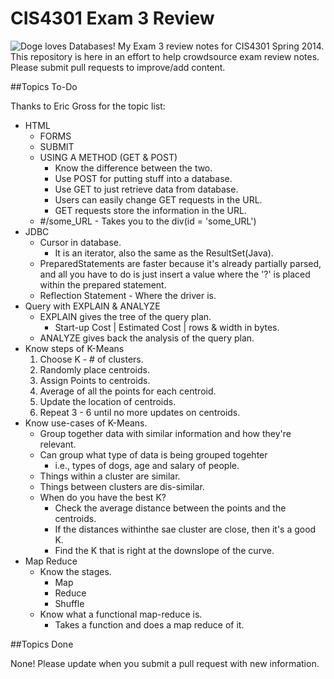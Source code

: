 CIS4301 Exam 3 Review
=====================

![Doge loves Databases!](https://scontent-a-dfw.xx.fbcdn.net/hphotos-frc3/t31.0-8/1498042_10201569571896659_1592321872_o.jpg)
My Exam 3 review notes for CIS4301 Spring 2014. This repository is here in an effort to help crowdsource exam review notes. Please submit pull requests to improve/add content.

##Topics To-Do

Thanks to Eric Gross for the topic list:

* HTML
	* FORMS
	* SUBMIT
	* USING A METHOD (GET & POST)
	    * Know the difference between the two.
	    * Use POST for putting stuff into a database.
	    * Use GET to just retrieve data from database.
		* Users can easily change GET requests in the URL.
		* GET requests store the information in the URL.
	* #/some_URL - Takes you to the div(id = 'some_URL')
* JDBC
	* Cursor in database.
		* It is an iterator, also the same as the ResultSet(Java).
	* PreparedStatements are faster because it's already partially parsed, and all you have to do is just insert a value where the '?' is placed within the prepared statement.
	* Reflection Statement - Where the driver is.
* Query with EXPLAIN & ANALYZE 
	* EXPLAIN gives the tree of the query plan.
		* Start-up Cost | Estimated Cost | rows & width in bytes.
	* ANALYZE gives back the analysis of the query plan.
* Know steps of K-Means
	1. Choose K - # of clusters.
	2. Randomly place centroids.
	3. Assign Points to centroids.
	4. Average of all the points for each centroid.
	5. Update the location of centroids.
	6. Repeat 3 - 6 until no more updates on centroids.
* Know use-cases of K-Means.
	* Group together data with similar information and how they're relevant.
	* Can group what type of data is being grouped togehter 
	    * i.e., types of dogs, age and salary of people.
	* Things within a cluster are similar.
	* Things between clusters are dis-similar.
	* When do you have the best K?
		* Check the average distance between the points and the centroids.
		* If the distances withinthe sae cluster are close, then it's a good K.
		* Find the K that is right at the downslope of the curve.
* Map Reduce
	* Know the stages.
    	* Map
    	* Reduce
    	* Shuffle
	* Know what a functional map-reduce is.
		* Takes a function and does a map reduce of it.
		
##Topics Done

None! Please update when you submit a pull request with new information.